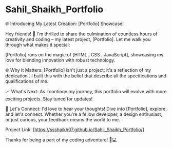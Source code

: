 # Sahil_Shaikh_Portfolio

🌐 Introducing My Latest Creation: [Portfolio] Showcase!

Hey friends! 👋 I'm thrilled to share the culmination of countless hours of creativity and coding – my latest project, [Portfolio]. Let me walk you through what makes it special:


[Portfolio] runs on the magic of [HTML , CSS , JavaScript], showcasing my love for blending innovation with robust technology.

🌐 Why It Matters:
[Portfolio] isn't just a project; it's a reflection of my dedication . I built this with the belief that describe all the specifications and qualifications of me.

📈 What's Next:
As I continue my journey, this portfolio will evolve with more exciting projects. Stay tuned for updates!

🤝 Let's Connect:
I'd love to hear your thoughts! Dive into [Portfolio], explore, and let's connect. Whether you're a fellow developer, a design enthusiast, or just curious, your feedback means the world to me.

Project Link: [https://ssshaikh07.github.io/Sahil_Shaikh_Portfolio/]

Thanks for being a part of my coding adventure! 🌟💻
